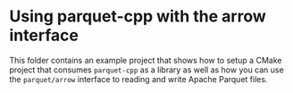 <!---
  Licensed under the Apache License, Version 2.0 (the "License");
  you may not use this file except in compliance with the License.
  You may obtain a copy of the License at

   http://www.apache.org/licenses/LICENSE-2.0

  Unless required by applicable law or agreed to in writing, software
  distributed under the License is distributed on an "AS IS" BASIS,
  WITHOUT WARRANTIES OR CONDITIONS OF ANY KIND, either express or implied.
  See the License for the specific language governing permissions and
  limitations under the License. See accompanying LICENSE file.
-->

Using parquet-cpp with the arrow interface
==========================================

This folder contains an example project that shows how to setup a CMake project
that consumes `parquet-cpp` as a library as well as how you can use the
`parquet/arrow` interface to reading and write Apache Parquet files.
